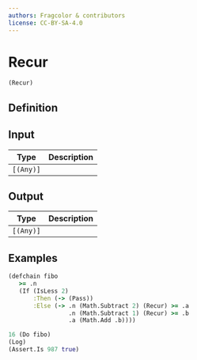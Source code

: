 ```yaml
---
authors: Fragcolor & contributors
license: CC-BY-SA-4.0
---
```



# Recur

```clojure
(Recur)
```


## Definition




## Input

| Type | Description |
|------|-------------|
| `[(Any)]` |  |


## Output

| Type | Description |
|------|-------------|
| `[(Any)]` |  |


## Examples

```clojure
(defchain fibo
   >= .n
   (If (IsLess 2)
       :Then (-> (Pass))
       :Else (-> .n (Math.Subtract 2) (Recur) >= .a
                 .n (Math.Subtract 1) (Recur) >= .b
                 .a (Math.Add .b))))

16 (Do fibo)
(Log)
(Assert.Is 987 true)
```
